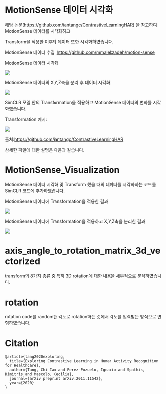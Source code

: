 # MotionSense 데이터 시각화

해당 논문(https://github.com/iantangc/ContrastiveLearningHAR) 을 참고하여 MotionSense 데이터를 시각화하고 

Transform을 적용한 이후의 데이터 또한 시각화하였습니다.

MotionSense 데이터 수집: https://github.com/mmalekzadeh/motion-sense

MotionSense 데이터 시각화 

<img src="/image/MotionSenseRawData.png">

MotionSense 데이터의 X,Y,Z축을 분리 후 데이터 시각화

<img src="/image/MotionSenseRawData.png">

SimCLR 모델 안의 Transformation을 적용하고 MotionSense 데이터의 변화를 시각화했습니다.

Transformation 예시: 

<img src="/image/Transformation.png">

출처:https://github.com/iantangc/ContrastiveLearningHAR

상세한 파일에 대한 설명은 다음과 같습니다.

# MotionSense_Visualization

MotionSense 데이터 시각화 및 Transform 했을 때의 데이터를 시각화하는 코드를 SimCLR 코드에 추가하였습니다.

MotionSense 데이터에 Transformation을 적용한 결과

<img src="/image/MotionSense_Transformation.png">

MotionSense 데이터에 Transformation을 적용하고 X,Y,Z축을 분리한 결과

<img src="/image/MotionSense_Transformation_Split.png">

# axis_angle_to_rotation_matrix_3d_vectorized

transform의 8가지 종류 중 특히 3D rotation에 대한 내용을 세부적으로 분석하였습니다. 

# rotation

rotation code를 random한 각도로 rotation하는 것에서 각도를 입력받는 방식으로 변형하였습니다. 

# Citation


```
@article{tang2020exploring,
  title={Exploring Contrastive Learning in Human Activity Recognition for Healthcare},
  author={Tang, Chi Ian and Perez-Pozuelo, Ignacio and Spathis, Dimitris and Mascolo, Cecilia},
  journal={arXiv preprint arXiv:2011.11542},
  year={2020}
}
```
